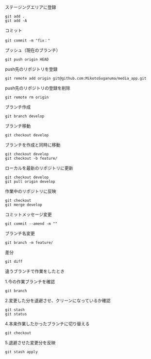 ステージングエリアに登録
```
git add .
git add -A
```

コミット
```
git commit -m "fix："
```

プッシュ（現在のブランチ）
```
git push origin HEAD 
```

push先のリポジトリを登録
```
git remote add origin git@github.com:MikotoSuganuma/media_app.git
```

push先のリポジトリの登録を削除
```
git remote rm origin
```

ブランチ作成
```
git branch develop
```

ブランチ移動
```
git checkout develop
```

ブランチを作成と同時に移動
```
git checkout develop
git checkout -b feature/
```

ローカルを最新のリポジトリに更新
```
git checkout develop
git pull origin develop
```

作業中のリポジトリに反映
```
git checkout 
git merge develop
```

コミットメッセージ変更
```
git commit --amend -m ""
```

ブランチ名変更
```
git branch -m feature/
```

差分
```
git diff
```

違うブランチで作業をしたとき

1.今の作業ブランチを確認
```
git branch
```

2.変更した分を退避させ、クリーンになっているか確認
```
git stash
git status
```
4.本来作業したかったブランチに切り替える
```
git checkout
```
5.退避させた変更分を反映
```
git stash apply
```
